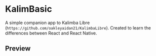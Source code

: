 # KalimBasic

A simple companion app to Kalimba Libre (`https://github.com/oakleyaidan21/KalimbaLibre`). Created to learn the differences between React and React Native.

## Preview
